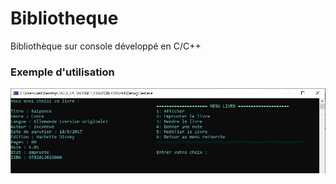 # Bibliotheque
Bibliothèque sur console développé en C/C++

### Exemple d'utilisation  
![Choix Livre](JeuD'Essai/11.JPG)